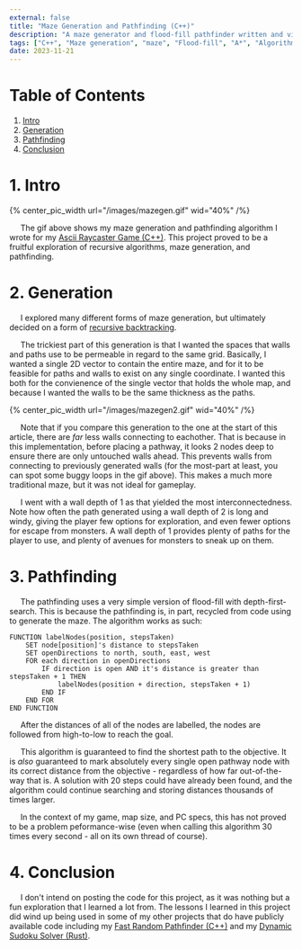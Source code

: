 ```yaml
---
external: false
title: "Maze Generation and Pathfinding (C++)"
description: "A maze generator and flood-fill pathfinder written and visualized in C++"
tags: ["C++", "Maze generation", "maze", "Flood-fill", "A*", "Algorithm", "Pathfinding", "Recursive", "Backtracking"]
date: 2023-11-21
---
```


# Table of Contents
1. [Intro](#1.-intro)
2. [Generation](#2.-generation)
3. [Pathfinding](#3.-pathfinding)
4. [Conclusion](#4.-conclusion)

# 1. Intro

{% center_pic_width url="/images/mazegen.gif" wid="40%" /%}

&nbsp;&nbsp;&nbsp;&nbsp;&nbsp;The gif above shows my maze generation and pathfinding algorithm I wrote for my [Ascii Raycaster Game (C++)](/articles/raycaster1.0). This project proved to be a fruitful exploration of recursive algorithms, maze generation, and pathfinding.

# 2. Generation
&nbsp;&nbsp;&nbsp;&nbsp;&nbsp;I explored many different forms of maze generation, but ultimately decided on a form of [recursive backtracking](https://en.wikipedia.org/wiki/Maze_generation_algorithm#Recursive_implementation).

&nbsp;&nbsp;&nbsp;&nbsp;&nbsp;The trickiest part of this generation is that I wanted the spaces that walls and paths use to be permeable in regard to the same grid. Basically, I wanted a single 2D vector to contain the entire maze, and for it to be feasible for paths and walls to exist on any single coordinate. I wanted this both for the convienence of the single vector that holds the whole map, and because I wanted the walls to be the same thickness as the paths.

{% center_pic_width url="/images/mazegen2.gif" wid="40%" /%}

&nbsp;&nbsp;&nbsp;&nbsp;&nbsp;Note that if you compare this generation to the one at the start of this article, there are *far* less walls connecting to eachother. That is because in this implementation, before placing a pathway, it looks 2 nodes deep to ensure there are only untouched walls ahead. This prevents walls from connecting to previously generated walls (for the most-part at least, you can spot some buggy loops in the gif above). This makes a much more traditional maze, but it was not ideal for gameplay.

&nbsp;&nbsp;&nbsp;&nbsp;&nbsp;I went with a wall depth of 1 as that yielded the most interconnectedness. Note how often the path generated using a wall depth of 2 is long and windy, giving the player few options for exploration, and even fewer options for escape from monsters. A wall depth of 1 provides plenty of paths for the player to use, and plenty of avenues for monsters to sneak up on them.

# 3. Pathfinding

&nbsp;&nbsp;&nbsp;&nbsp;&nbsp;The pathfinding uses a very simple version of flood-fill with depth-first-search. This is because the pathfinding is, in part, recycled from code using to generate the maze. The algorithm works as such:

```
FUNCTION labelNodes(position, stepsTaken)
    SET node[position]'s distance to stepsTaken
    SET openDirections to north, south, east, west
    FOR each direction in openDirections
        IF direction is open AND it's distance is greater than stepsTaken + 1 THEN
            labelNodes(position + direction, stepsTaken + 1)
        END IF
    END FOR
END FUNCTION
```

 &nbsp;&nbsp;&nbsp;&nbsp;&nbsp;After the distances of all of the nodes are labelled, the nodes are followed from high-to-low to reach the goal.

 &nbsp;&nbsp;&nbsp;&nbsp;&nbsp;This algorithm is guaranteed to find the shortest path to the objective. It is *also* guaranteed to mark absolutely every single open pathway node with its correct distance from the objective - regardless of how far out-of-the-way that is. A solution with 20 steps could have already been found, and the algorithm could continue searching and storing distances thousands of times larger.

 &nbsp;&nbsp;&nbsp;&nbsp;&nbsp;In the context of my game, map size, and PC specs, this has not proved to be a problem peformance-wise (even when calling this algorithm 30 times every second - all on its own thread of course).

 # 4. Conclusion
  &nbsp;&nbsp;&nbsp;&nbsp;&nbsp;I don't intend on posting the code for this project, as it was nothing but a fun exploration that I learned a lot from. The lessons I learned in this project did wind up being used in some of my other projects that do have publicly available code including my [Fast Random Pathfinder (C++)](/articles/fast-random-pathfinder) and my [Dynamic Sudoku Solver (Rust)](/articles/pseudokude).